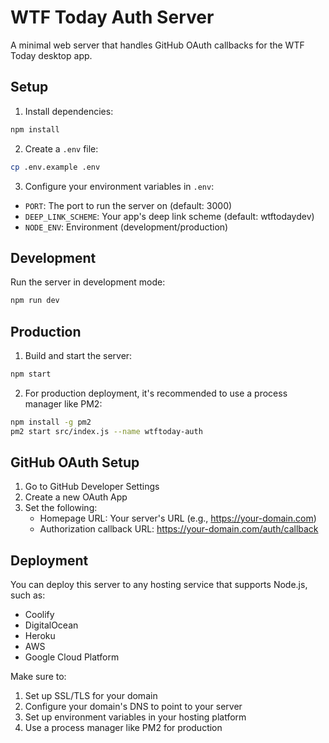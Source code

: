 # WTF Today Auth Server

A minimal web server that handles GitHub OAuth callbacks for the WTF Today desktop app.

## Setup

1. Install dependencies:
```bash
npm install
```

2. Create a `.env` file:
```bash
cp .env.example .env
```

3. Configure your environment variables in `.env`:
- `PORT`: The port to run the server on (default: 3000)
- `DEEP_LINK_SCHEME`: Your app's deep link scheme (default: wtftodaydev)
- `NODE_ENV`: Environment (development/production)

## Development

Run the server in development mode:
```bash
npm run dev
```

## Production

1. Build and start the server:
```bash
npm start
```

2. For production deployment, it's recommended to use a process manager like PM2:
```bash
npm install -g pm2
pm2 start src/index.js --name wtftoday-auth
```

## GitHub OAuth Setup

1. Go to GitHub Developer Settings
2. Create a new OAuth App
3. Set the following:
   - Homepage URL: Your server's URL (e.g., https://your-domain.com)
   - Authorization callback URL: https://your-domain.com/auth/callback

## Deployment

You can deploy this server to any hosting service that supports Node.js, such as:
- Coolify
- DigitalOcean
- Heroku
- AWS
- Google Cloud Platform

Make sure to:
1. Set up SSL/TLS for your domain
2. Configure your domain's DNS to point to your server
3. Set up environment variables in your hosting platform
4. Use a process manager like PM2 for production 